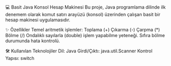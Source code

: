 
💻 Basit Java Konsol Hesap Makinesi
Bu proje, Java programlama dilinde ilk denemem olarak komut satırı arayüzü (konsol) üzerinden çalışan basit bir hesap makinesi uygulamasıdır.

✨ Özellikler
Temel aritmetik işlemler:
Toplama (+)
Çıkarma (-)
Çarpma (*)
Bölme (/)
Ondalıklı sayılarla (double) işlem yapabilme yeteneği.
Sıfıra bölme durumunda hata kontrolü.

🛠️ Kullanılan Teknolojiler
Dil: Java
Girdi/Çıktı: java.util.Scanner
Kontrol Yapısı: switch
